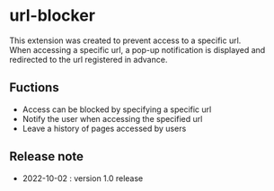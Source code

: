 # url-blocker

This extension was created to prevent access to a specific url.   
When accessing a specific url, a pop-up notification is displayed and redirected to the url registered in advance.   

## Fuctions   

- Access can be blocked by specifying a specific url
- Notify the user when accessing the specified url
- Leave a history of pages accessed by users   


## Release note   
- 2022-10-02 : version 1.0 release